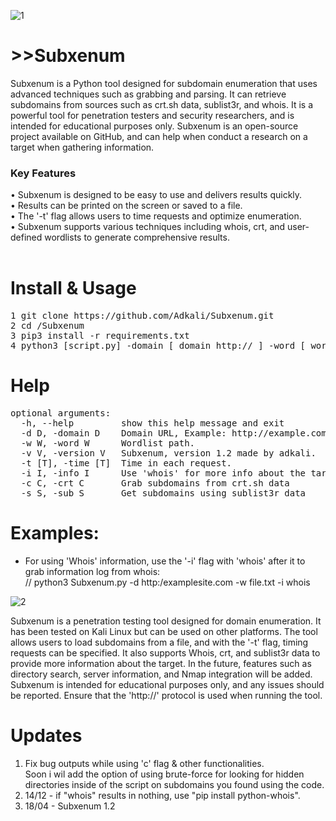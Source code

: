 ![1](https://user-images.githubusercontent.com/90532971/232622193-7925f0d0-5e8c-4f6c-95d5-a8e8dbbd6a5b.png)

# >>Subxenum
Subxenum is a Python tool designed for subdomain enumeration that uses advanced techniques such as grabbing and parsing. It can retrieve subdomains from sources such as crt.sh data, sublist3r, and whois. It is a powerful tool for penetration testers and security researchers, and is intended for educational purposes only. Subxenum is an open-source project available on GitHub, and can help when conduct a research on a target when gathering information.
<br>

<h3>Key Features</h3>
• Subxenum is designed to be easy to use and delivers results quickly.<br>
• Results can be printed on the screen or saved to a file.<br>
• The '-t' flag allows users to time requests and optimize enumeration.<br>
• Subxenum supports various techniques including whois, crt, and user-defined wordlists to generate comprehensive results.<br>
<br>

# Install & Usage
<pre>
1 git clone https://github.com/Adkali/Subxenum.git
2 cd /Subxenum 
3 pip3 install -r requirements.txt
4 python3 [script.py] -domain [ domain http:// ] -word [ wordlist.txt ] 
</pre>
# Help
<pre>
optional arguments:
  -h, --help         show this help message and exit
  -d D, -domain D    Domain URL, Example: http://example.com
  -w W, -word W      Wordlist path.
  -v V, -version V   Subxenum, version 1.2 made by adkali.
  -t [T], -time [T]  Time in each request.
  -i I, -info I      Use 'whois' for more info about the target.
  -c C, -crt C       Grab subdomains from crt.sh data
  -s S, -sub S       Get subdomains using sublist3r data
</pre>

# Examples:

* For using 'Whois' information, use the '-i' flag with 'whois' after it to grab information log from whois:<br>
// python3 Subxenum.py -d http:/examplesite.com -w file.txt -i whois

![2](https://user-images.githubusercontent.com/90532971/182032070-379dca31-52ca-4d1c-8528-a7dcc20c5698.png)
<br>

Subxenum is a penetration testing tool designed for domain enumeration. It has been tested on Kali Linux but can be used on other platforms. The tool allows users to load subdomains from a file, and with the '-t' flag, timing requests can be specified. It also supports Whois, crt, and sublist3r data to provide more information about the target. In the future, features such as directory search, server information, and Nmap integration will be added. Subxenum is intended for educational purposes only, and any issues should be reported. Ensure that the 'http://' protocol is used when running the tool.

# Updates
1. Fix bug outputs while using 'c' flag & other functionalities.<br> Soon i wil add the option of using brute-force for looking for hidden directories inside of the script on subdomains you found using the code.
2. 14/12 - if "whois" results in nothing, use "pip install python-whois".
3. 18/04 - Subxenum 1.2
